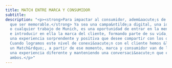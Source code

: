 ```yaml
---
title: MATCH ENTRE MARCA Y CONSUMIDOR
subtitle: 
description: "<p><strong>Para impactar al consumidor, adem&aacute;s de visible, hay
  que ser memorable.</strong> Ya sea una campa&ntilde;a digital, una identidad corporativa
  o cualquier trabajo de Munich, es una oportunidad de entrar en la mente del consumidor
  e introducir en ella la marca del cliente, formando parte de su vida, generando
  una experiencia sorprendente y positiva que desee compartir con los dem&aacute;s.
  Cuando logramos este nivel de conexi&oacute;n con el cliente hemos &ldquo;conseguido
  un Match&rdquo;, a partir de ese momento, marca y consumidor van de la mano, obteniendo
  una experiencia diferente y manteniendo una conversaci&oacute;n que enriquece a
  ambos.</p>"
---
```


